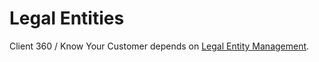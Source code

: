 # Legal Entities

Client 360 / Know Your Customer depends on 
[Legal Entity Management](../../../legal-entity-management/index.md).
